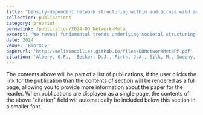 ```yaml
---
title: "Density-dependent network structuring within and across wild animal systems"
collection: publications
category: preprint
permalink: /publication/2024-DD_Network-Meta
excerpt: 'We reveal fundamental trends underlying societal structuring across wildlife systems, with widespread behavioural, ecological, and evolutionary implications.'
date: 2024
venue: 'BiorXiv'
paperurl: 'http://melissacollier.github.io/files/DDNetworkMetaPP.pdf'
citation: 'Albery, G.F.,  Becker, D.J., Firth, J.A., Silk, M., Sweeny, A.R., Eric Vander Wal, E., Webber, Q.,…**Collier, M.A.**,…Bansal., S. &quot;Density-dependent network structuring within and across wild animal systems.&quot; (2024). <i>Submitted. Preprint on biorXiv</i>: https://doi.org/10.1101/2024.06.28.601262'
---
```


The contents above will be part of a list of publications, if the user clicks the link for the publication than the contents of section will be rendered as a full page, allowing you to provide more information about the paper for the reader. When publications are displayed as a single page, the contents of the above "citation" field will automatically be included below this section in a smaller font.
